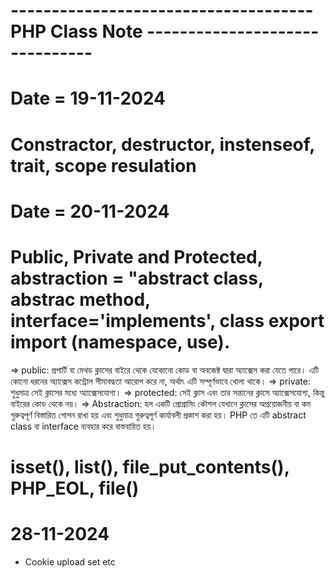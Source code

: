 # ------------------------------------- PHP Class Note -------------------------------

# Date = 19-11-2024

# Constractor, destructor, instenseof, trait, scope resulation

# Date = 20-11-2024

# Public, Private and Protected, abstraction = "abstract class, abstrac method, interface='implements', class export import (namespace, use).

=> public: প্রপার্টি বা মেথড ক্লাসের বাইরে থেকে যেকোনো কোড বা অবজেক্ট দ্বারা অ্যাক্সেস করা যেতে পারে।
এটি কোনো ধরনের অ্যাক্সেস কন্ট্রোল সীমাবদ্ধতা আরোপ করে না, অর্থাৎ এটি সম্পূর্ণভাবে খোলা থাকে।
=> private: শুধুমাত্র সেই ক্লাসের মধ্যে অ্যাক্সেসযোগ্য।
=> protected: সেই ক্লাস এবং তার সন্তানের ক্লাসে অ্যাক্সেসযোগ্য, কিন্তু বাইরের কোড থেকে নয়।
=> Abstraction: হল একটি প্রোগ্রামিং কৌশল যেখানে ক্লাসের অপ্রয়োজনীয় বা কম গুরুত্বপূর্ণ বিস্তারিত গোপন রাখা হয় এবং শুধুমাত্র গুরুত্বপূর্ণ কার্যাবলী প্রকাশ করা হয়। PHP তে এটি abstract class বা interface ব্যবহার করে বাস্তবায়িত হয়।

# isset(), list(), file_put_contents(), PHP_EOL, file()

# 28-11-2024

- Cookie upload set etc
